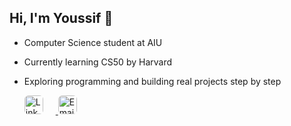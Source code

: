 ## Hi, I'm Youssif 👋

- Computer Science student at AIU  
- Currently learning CS50 by Harvard  
- Exploring programming and building real projects step by step  


  <a href="https://www.linkedin.com/in/youssif-nour-593b49344" target="_blank">
    <img src="https://cdn-icons-png.flaticon.com/512/174/174857.png" alt="LinkedIn" width="30" style="border-radius: 6px; margin-right: 20px;">
  </a>
  </a>
  <a href="mailto:youssefnour206@gmail.com">
    <img src="https://cdn-icons-png.flaticon.com/512/732/732200.png" alt="Email" width="30" style="border-radius: 6px;">
  </a>
</p>
